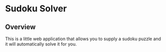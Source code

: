 Sudoku Solver
===

## Overview
This is a little web application that allows you to supply a sudoku puzzle and it will automatically solve it for you.